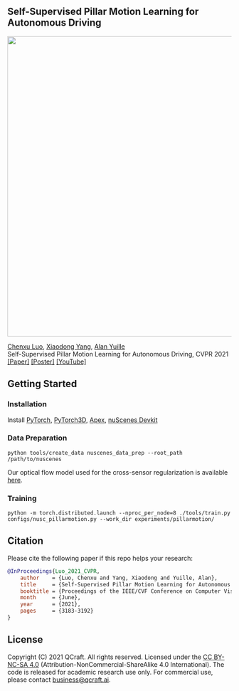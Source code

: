 ## Self-Supervised Pillar Motion Learning for Autonomous Driving
<p align='left'>
  <img src='example.gif' width='675'/>
</p>

[Chenxu Luo](https://chenxuluo.github.io/), [Xiaodong Yang](https://xiaodongyang.org/), [Alan Yuille](https://www.cs.jhu.edu/~ayuille/) <br>
Self-Supervised Pillar Motion Learning for Autonomous Driving, CVPR 2021<br>
[[Paper]](https://arxiv.org/pdf/2104.08683.pdf) [[Poster]](poster.pdf) [[YouTube]](https://youtu.be/Y00ujpmauUU)

## Getting Started
### Installation
Install [PyTorch](https://pytorch.org/), [PyTorch3D](https://github.com/facebookresearch/pytorch3d), [Apex](https://github.com/NVIDIA/apex), [nuScenes Devkit](https://github.com/nutonomy/nuscenes-devkit)

### Data Preparation
```
python tools/create_data nuscenes_data_prep --root_path /path/to/nuscenes 
```
Our optical flow model used for the cross-sensor regularization is available [here](https://drive.google.com/file/d/1VuCDLcUTYLyON12v81vGN14igG5TfR-j/view?usp=sharing).

### Training
```
python -m torch.distributed.launch --nproc_per_node=8 ./tools/train.py configs/nusc_pillarmotion.py --work_dir experiments/pillarmotion/
```



## Citation
Please cite the following paper if this repo helps your research:
```bibtex
@InProceedings{Luo_2021_CVPR,
    author    = {Luo, Chenxu and Yang, Xiaodong and Yuille, Alan},
    title     = {Self-Supervised Pillar Motion Learning for Autonomous Driving},
    booktitle = {Proceedings of the IEEE/CVF Conference on Computer Vision and Pattern Recognition (CVPR)},
    month     = {June},
    year      = {2021},
    pages     = {3183-3192}
}
```

## License
Copyright (C) 2021 QCraft. All rights reserved. Licensed under the [CC BY-NC-SA 4.0](https://creativecommons.org/licenses/by-nc-sa/4.0/legalcode) (Attribution-NonCommercial-ShareAlike 4.0 International). The code is released for academic research use only. For commercial use, please contact [business@qcraft.ai](business@qcraft.ai).
